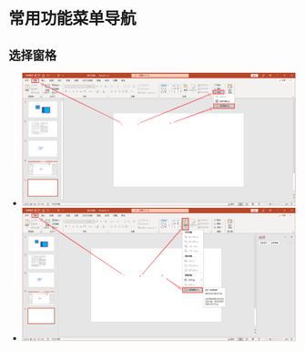 # 常用功能菜单导航

## 选择窗格

- ![image-20220114153612038](https://raw.githubusercontent.com/huxiaoning/img/master/20220114153612.png)
- ![image-20220114153732584](https://raw.githubusercontent.com/huxiaoning/img/master/20220114153732.png)

